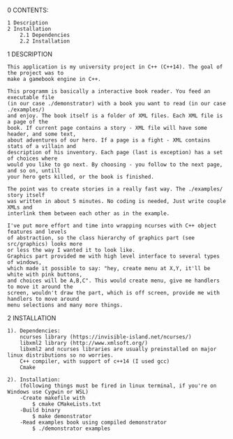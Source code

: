
0 CONTENTS:

	1 Description
	2 Installation
		2.1 Dependencies
		2.2 Installation

1 DESCRIPTION

	This application is my university project in C++ (C++14). The goal of the project was to
	make a gamebook engine in C++.

	This programm is basically a interactive book reader. You feed an executable file
	(in our case ./demonstrator) with a book you want to read (in our case ./examples/)
	and enjoy. The book itself is a folder of XML files. Each XML file is a page of the
	book. If current page contains a story - XML file will have some header, and some text,
	about adventures of our hero. If a page is a fight - XML contains stats of a villain and
	description of his inventory. Each page (last is exception) has a set of choices where
	would you like to go next. By choosing - you follow to the next page, and so on, untill
	your hero gets killed, or the book is finished.

	The point was to create stories in a really fast way. The ./examples/ story itself
	was written in about 5 minutes. No coding is needed, Just write couple XMLs and
	interlink them between each other as in the example.

	I've put more effort and time into wrapping ncurses with C++ object features and levels
	of abstraction, so the class hierarchy of graphics part (see src/graphics) looks more
	or less the way I wanted it to look like.
	Graphics part provided me with high level interface to several types of windows,
	which made it possible to say: "hey, create menu at X,Y, it'll be white with pink buttons,
	and choices will be A,B,C". This would create menu, give me handlers to move it around the
	screen, wouldn't draw the part, which is off screen, provide me with handlers to move around
	menu selections and many more things.


2 INSTALLATION

	1). Dependencies:
		ncurses library (https://invisible-island.net/ncurses/)
		libxml2 library (http://www.xmlsoft.org/)
		libxml2 and ncurses libraries are usually preinstalled on major linux distributions so no worries.
		C++ compiler, with support of c++14 (I used gcc)
		Cmake

	2). Installation:
		(following things must be fired in linux terminal, if you're on Windows use Cygwin or WSL)
		-Create makefile with
			$ cmake CMakeLists.txt
		-Build binary
			$ make demonstrator
		-Read examples book using compiled demonstrator
			$ ./demonstrator examples

